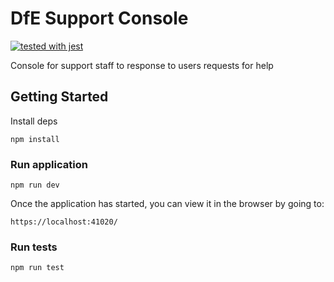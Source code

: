 # DfE Support Console
[![tested with jest](https://img.shields.io/badge/tested_with-jest-99424f.svg)](https://github.com/facebook/jest)

Console for support staff to response to users requests for help 

## Getting Started

Install deps
```
npm install
```

### Run application
```
npm run dev
```

Once the application has started, you can view it in the browser by going to:
```
https://localhost:41020/
```

### Run tests
```
npm run test
```
